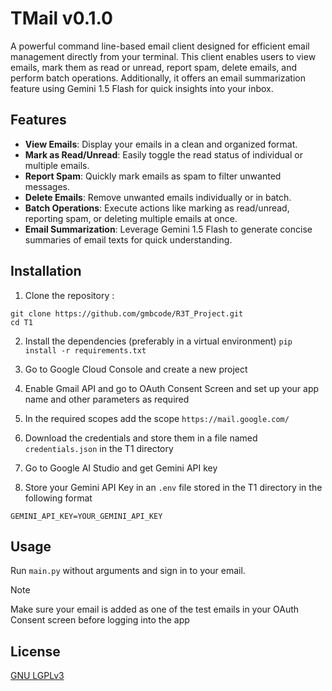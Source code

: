 
# TMail v0.1.0
A powerful command line-based email client designed for efficient email management directly from your terminal. This client enables users to view emails, mark them as read or unread, report spam, delete emails, and perform batch operations. Additionally, it offers an email summarization feature using Gemini 1.5 Flash for quick insights into your inbox.

## Features
- **View Emails**: Display your emails in a clean and organized format.
- **Mark as Read/Unread**: Easily toggle the read status of individual or multiple emails.
- **Report Spam**: Quickly mark emails as spam to filter unwanted messages.
- **Delete Emails**: Remove unwanted emails individually or in batch.
- **Batch Operations**: Execute actions like marking as read/unread, reporting spam, or deleting multiple emails at once.
- **Email Summarization**: Leverage Gemini 1.5 Flash to generate concise summaries of email texts for quick understanding.
## Installation
1. Clone the repository :
```
git clone https://github.com/gmbcode/R3T_Project.git
cd T1
```
2. Install the dependencies (preferably in a virtual environment)
`pip install -r requirements.txt`

3. Go to Google Cloud Console and create a new project
4. Enable Gmail API and go to OAuth Consent Screen and set up your app name and other parameters as required
5. In the required scopes add the scope `https://mail.google.com/`
6. Download the credentials and store them in a file named `credentials.json` in the T1 directory
7. Go to Google AI Studio and get Gemini API key
8. Store your Gemini API Key in an `.env` file stored in the T1 directory in the following format
``` 
GEMINI_API_KEY=YOUR_GEMINI_API_KEY
```
## Usage
 Run `main.py` without arguments and sign in to your email.
 > [!NOTE]
>Make sure your email is added as one of the test emails in your OAuth Consent screen before logging into the app
## License
[GNU LGPLv3](https://choosealicense.com/licenses/lgpl-3.0/)
